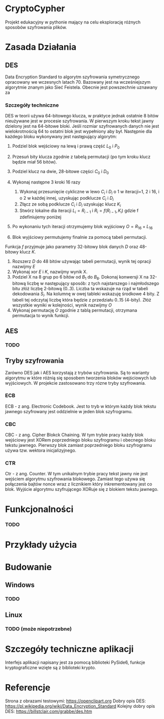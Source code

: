 # CryptoCypher

Projekt edukacyjny w pythonie mający na celu eksplorację różnych sposobów szyfrowania plików.

# Zasada Działania

## DES

Data Encryption Standard to algorytm szyfrowania symetrycznego opracowany we wczesnych latach 70. Bazowany jest na wcześniejszym algorytmie znanym jako Sieć Feistela. Obecnie jest powszechnie uznawany za 

### Szczegóły techniczne
DES w teorii używa 64-bitowego klucza, w praktyce jednak ostatnie 8 bitów nieużywane jest w procesie szyfrowania. W pierwszym kroku tekst jawny dzielony jest na 64-bitowe bloki. Jeśli rozmiar szyfrowanych danych nie jest wielokrotnością 64 to ostatni blok jest wypełniony aby był. Następnie dla każdego bloku wykonywany jest następujący algorytm:

1. Podziel blok wejściowy na lewą i prawą część $L_0$ i $P_0$
2. Przesuń bity klucza zgodnie z tabelą permutacji (po tym kroku klucz będzie miał 56 bitów).
3. Podziel klucz na dwie, 28-bitowe części $C_0$ i $D_0$
4. Wykonaj następne 3 kroki 16 razy

    1. Wykonaj przesunięcie cykliczne w lewo $C_i$ i $D_i$ o 1 w iteracji=1, 2 i 16, i o 2 w każdej innej, uzyskując podklucze $C_i$ i $D_i$
    2. Złącz ze sobą podklucze $C_i$ i $D_i$ uzyskując klucz $K_i$
    3. Stwórz lokalne dla iteracji $L_i = R_{i-1}$ i $R_i = f(R_{i-1}, K_i)$ gdzie f zdefiniujemy poniżej
5. Po wykonaniu tych iteracji otrzymujemy blok wyjściowy $O = R_{16} + L_{16}$
6. Blok wyjściowy permutujemy finalnie za pomocą tabeli permutacji.

Funkcja $f$ przyjmuje jako parametry 32-bitowy blok danych $D$ oraz 48-bitowy klucz $K$.
1. Rozszerz $D$ do 48 bitów używając tabeli permutacji, wynik tej opracji nazwijmy $E$
2. Wykonaj xor $E$ i $K$, nazwijmy wynik X.
3. Podziel X na 8 grup po 6 bitów od $B_1$ do $B_8$. Dokonaj konwersji X na 32-bitową liczbę w następujący sposób: z tych najstarszego i najmłodszego bitu złóż liczbę 2-bitową (0..3). Liczba ta wskazuje na rząd w tabeli dekodowania $S_i$. Na kolumnę w owej tableki wskazuję środkowe 4 bity. Z tabeli tej odczytaj liczbę która będzie z przedziału 0..15 (4-bity). Złóż wszystkie wyniki w kolejności, wynik nazwijmy $O$
4. Wykonaj permutację $O$ zgodnie z tablą permutacji, otrzymana permutacja to wynik funkcji.

## AES

### TODO

## Tryby szyfrowania

Zarówno DES jak i AES korzystają z trybów szyfrowania. Są to warianty algorytmu w które różnią się sposobem tworzenia bloków wejściowych lub wyjściowych. W projekcie zastosowano trzy rózne tryby szyfrowania.

### ECB
ECB - z ang. Electronic Codebook. Jest to tryb w którym każdy blok tekstu jawnego szyfrowany jest oddzielnie w jeden blok szyfrogramu.

### CBC

CBC - z ang. Cipher Blokck Chaining. W tym trybie pracy każdy blok wejściowy jest XORem poprzedniego bloku szyfrogramu i obecnego bloku tekstu jawnego. Pierwszy blok zamiast poprzedniego bloku szyfrogramu używa tzw. wektora inicjalizyjnego.

### CTR

Ctr - z ang. Counter. W tym unikalnym trybie pracy tekst jawny nie jest wejściem algorytmu szyfrowania blokowego. Zamiast tego używa się połączenia bajtów nonce wraz z licznikiem który inkrementowany jest co blok. Wyjście algorytmu szyfrującego XORuje się z blokiem tekstu jawnego.

# Funkcjonalności

### TODO

# Przykłady użycia

# Budowanie

## Windows

### TODO

## Linux

### TODO (może niepotrzebne)

# Szczegóły techniczne aplikacji

Interfejs aplikacji napisany jest za pomocą biblioteki PySide6, funkcje kryptograficzne wzięte są z biblioteki krypto.

# Referencje

Strona z obrazami testowymi: https://openclipart.org
Dobry opis DES: https://pl.wikipedia.org/wiki/Data_Encryption_Standard
Kolejny dobry opis DES: https://billstclair.com/grabbe/des.htm